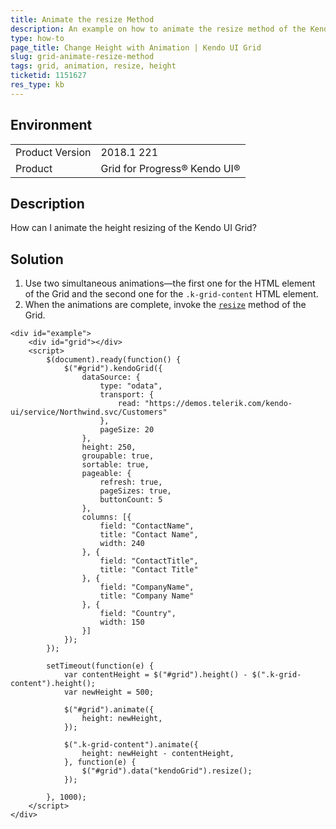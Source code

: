 ```yaml
---
title: Animate the resize Method
description: An example on how to animate the resize method of the Kendo UI Grid.
type: how-to
page_title: Change Height with Animation | Kendo UI Grid
slug: grid-animate-resize-method
tags: grid, animation, resize, height
ticketid: 1151627
res_type: kb
---
```


## Environment

<table>
	<tr>
		<td>Product Version</td>
		<td>2018.1 221</td>
	</tr>
	<tr>
		<td>Product</td>
		<td>Grid for Progress® Kendo UI®</td>
	</tr>
</table>

## Description

How can I animate the height resizing of the Kendo UI Grid?

## Solution

1. Use two simultaneous animations&mdash;the first one for the HTML element of the Grid and the second one for the `.k-grid-content` HTML element.
2. When the animations are complete, invoke the [`resize`](https://docs.telerik.com/kendo-ui/api/javascript/ui/widget/methods/resize) method of the Grid.

```dojo
<div id="example">
	<div id="grid"></div>
	<script>
		$(document).ready(function() {
			$("#grid").kendoGrid({
				dataSource: {
					type: "odata",
					transport: {
						read: "https://demos.telerik.com/kendo-ui/service/Northwind.svc/Customers"
					},
					pageSize: 20
				},
				height: 250,
				groupable: true,
				sortable: true,
				pageable: {
					refresh: true,
					pageSizes: true,
					buttonCount: 5
				},
				columns: [{
					field: "ContactName",
					title: "Contact Name",
					width: 240
				}, {
					field: "ContactTitle",
					title: "Contact Title"
				}, {
					field: "CompanyName",
					title: "Company Name"
				}, {
					field: "Country",
					width: 150
				}]
			});
		});

		setTimeout(function(e) {
			var contentHeight = $("#grid").height() - $(".k-grid-content").height();
			var newHeight = 500;

			$("#grid").animate({
				height: newHeight,
			});

			$(".k-grid-content").animate({
				height: newHeight - contentHeight,
			}, function(e) {
				$("#grid").data("kendoGrid").resize();
			});

		}, 1000);
	</script>
</div>
```
